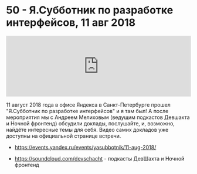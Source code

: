 # 50 - Я.Субботник по разработке интерфейсов, 11 авг 2018


<iframe width="100%" height="166" scrolling="no" frameborder="no" allow="autoplay" src="https://w.soundcloud.com/player/?url=https%3A//api.soundcloud.com/tracks/531220989&color=%23ff5500&auto_play=false&hide_related=true&show_comments=true&show_user=true&show_reposts=false&show_teaser=true"></iframe>



11 август 2018 года в офисе Яндекса в Санкт-Петербурге прошел "Я.Субботник по разработке интерфейсов" и я там был! А после мероприятия мы с Андреем Мелиховым (ведущим подкастов Девшахта и Ночной фронтенд) обсудили доклады, послушайте, и, возможно, найдёте интересные темы для себя. Видео самих докладов уже доступны на официальной странице встречи.



- https://events.yandex.ru/events/yasubbotnik/11-aug-2018/

- https://soundcloud.com/devschacht - подкасты ДевШахта и Ночной фронтенд